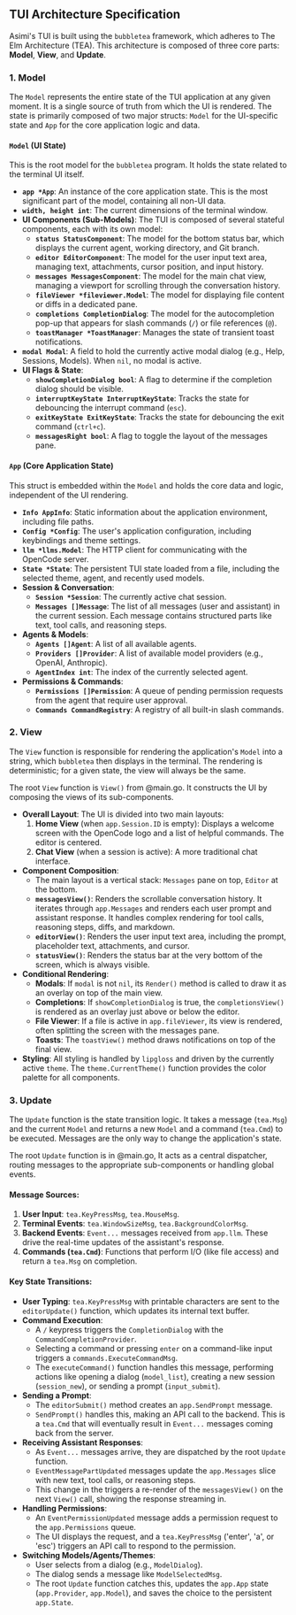 
## TUI Architecture Specification

Asimi's TUI is built using the `bubbletea` framework, which adheres to The Elm Architecture (TEA). This architecture is composed of three core parts: **Model**, **View**, and **Update**.

### 1. Model

The `Model` represents the entire state of the TUI application at any given moment. It is a single source of truth from which the UI is rendered. The state is primarily composed of two major structs: `Model` for the UI-specific state and `App` for the core application logic and data.

#### `Model` (UI State)

This is the root model for the `bubbletea` program. It holds the state related to the terminal UI itself.

*   **`app *App`**: An instance of the core application state. This is the most significant part of the model, containing all non-UI data.
*   **`width, height int`**: The current dimensions of the terminal window.
*   **UI Components (Sub-Models)**: The TUI is composed of several stateful components, each with its own model:
    *   **`status StatusComponent`**: The model for the bottom status bar, which displays the current agent, working directory, and Git branch.
    *   **`editor EditorComponent`**: The model for the user input text area, managing text, attachments, cursor position, and input history.
    *   **`messages MessagesComponent`**: The model for the main chat view, managing a viewport for scrolling through the conversation history.
    *   **`fileViewer *fileviewer.Model`**: The model for displaying file content or diffs in a dedicated pane.
    *   **`completions CompletionDialog`**: The model for the autocompletion pop-up that appears for slash commands (`/`) or file references (`@`).
    *   **`toastManager *ToastManager`**: Manages the state of transient toast notifications.
*   **`modal Modal`**: A field to hold the currently active modal dialog (e.g., Help, Sessions, Models). When `nil`, no modal is active.
*   **UI Flags & State**:
    *   **`showCompletionDialog bool`**: A flag to determine if the completion dialog should be visible.
    *   **`interruptKeyState InterruptKeyState`**: Tracks the state for debouncing the interrupt command (`esc`).
    *   **`exitKeyState ExitKeyState`**: Tracks the state for debouncing the exit command (`ctrl+c`).
    *   **`messagesRight bool`**: A flag to toggle the layout of the messages pane.

#### `App` (Core Application State)

This struct is embedded within the `Model` and holds the core data and logic, independent of the UI rendering.

*   **`Info AppInfo`**: Static information about the application environment, including file paths.
*   **`Config *Config`**: The user's application configuration, including keybindings and theme settings.
*   **`llm *llms.Model`**: The HTTP client for communicating with the OpenCode server.
*   **`State *State`**: The persistent TUI state loaded from a file, including the selected theme, agent, and recently used models.
*   **Session & Conversation**:
    *   **`Session *Session`**: The currently active chat session.
    *   **`Messages []Message`**: The list of all messages (user and assistant) in the current session. Each message contains structured parts like text, tool calls, and reasoning steps.
*   **Agents & Models**:
    *   **`Agents []Agent`**: A list of all available agents.
    *   **`Providers []Provider`**: A list of available model providers (e.g., OpenAI, Anthropic).
    *   **`AgentIndex int`**: The index of the currently selected agent.
*   **Permissions & Commands**:
    *   **`Permissions []Permission`**: A queue of pending permission requests from the agent that require user approval.
    *   **`Commands CommandRegistry`**: A registry of all built-in slash commands.

### 2. View

The `View` function is responsible for rendering the application's `Model` into a string, which `bubbletea` then displays in the terminal. The rendering is deterministic; for a given state, the view will always be the same.

The root `View` function is `View()` from @main.go.  It constructs the UI by composing the views of its sub-components.

*   **Overall Layout**: The UI is divided into two main layouts:
    1.  **Home View** (when `app.Session.ID` is empty): Displays a welcome screen with the OpenCode logo and a list of helpful commands. The editor is centered.
    2.  **Chat View** (when a session is active): A more traditional chat interface.
*   **Component Composition**:
    *   The main layout is a vertical stack: `Messages` pane on top, `Editor` at the bottom.
    *   **`messagesView()`**: Renders the scrollable conversation history. It iterates through `app.Messages` and renders each user prompt and assistant response. It handles complex rendering for tool calls, reasoning steps, diffs, and markdown.
    *   **`editorView()`**: Renders the user input text area, including the prompt, placeholder text, attachments, and cursor.
    *   **`statusView()`**: Renders the status bar at the very bottom of the screen, which is always visible.
*   **Conditional Rendering**:
    *   **Modals**: If `modal` is not `nil`, its `Render()` method is called to draw it as an overlay on top of the main view.
    *   **Completions**: If `showCompletionDialog` is true, the `completionsView()` is rendered as an overlay just above or below the editor.
    *   **File Viewer**: If a file is active in `app.fileViewer`, its view is rendered, often splitting the screen with the messages pane.
    *   **Toasts**: The `toastView()` method draws notifications on top of the final view.
*   **Styling**: All styling is handled by `lipgloss` and driven by the currently active `theme`. The `theme.CurrentTheme()` function provides the color palette for all components.

### 3. Update

The `Update` function is the state transition logic. It takes a message (`tea.Msg`) and the current `Model` and returns a new `Model` and a command (`tea.Cmd`) to be executed. Messages are the only way to change the application's state.

The root `Update` function is in @main.go, It acts as a central dispatcher, routing messages to the appropriate sub-components or handling global events.

#### Message Sources:

1.  **User Input**: `tea.KeyPressMsg`, `tea.MouseMsg`.
2.  **Terminal Events**: `tea.WindowSizeMsg`, `tea.BackgroundColorMsg`.
3.  **Backend Events**: `Event...` messages received from `app.llm`. These drive the real-time updates of the assistant's response.
5.  **Commands (`tea.Cmd`)**: Functions that perform I/O (like file access) and return a `tea.Msg` on completion.

#### Key State Transitions:

*   **User Typing**: `tea.KeyPressMsg` with printable characters are sent to the `editorUpdate()` function, which updates its internal text buffer.
*   **Command Execution**:
    *   A `/` keypress triggers the `CompletionDialog` with the `CommandCompletionProvider`.
    *   Selecting a command or pressing `enter` on a command-like input triggers a `commands.ExecuteCommandMsg`.
    *   The `executeCommand()` function handles this message, performing actions like opening a dialog (`model_list`), creating a new session (`session_new`), or sending a prompt (`input_submit`).
*   **Sending a Prompt**:
    *   The `editorSubmit()` method creates an `app.SendPrompt` message.
    *   `SendPrompt()` handles this, making an API call to the backend. This is a `tea.Cmd` that will eventually result in `Event...` messages coming back from the server.
*   **Receiving Assistant Responses**:
    *   As `Event...` messages arrive, they are dispatched by the root `Update` function.
    *   `EventMessagePartUpdated` messages update the `app.Messages` slice with new text, tool calls, or reasoning steps.
    *   This change in the triggers a re-render of the `messagesView()` on the next `View()` call, showing the response streaming in.
*   **Handling Permissions**:
    *   An `EventPermissionUpdated` message adds a permission request to the `app.Permissions` queue.
    *   The UI displays the request, and a `tea.KeyPressMsg` ('enter', 'a', or 'esc') triggers an API call to respond to the permission.
*   **Switching Models/Agents/Themes**:
    *   User selects from a dialog (e.g., `ModelDialog`).
    *   The dialog sends a message like `ModelSelectedMsg`.
    *   The root `Update` function catches this, updates the `app.App` state (`app.Provider`, `app.Model`), and saves the choice to the persistent `app.State`.
